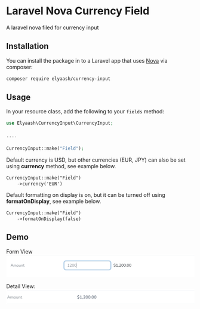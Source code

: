 # Laravel Nova Currency Field

A laravel nova filed for currency input


## Installation

You can install the package in to a Laravel app that uses [Nova](https://nova.laravel.com) via composer:

```bash
composer require elyaash/currency-input
```

## Usage

In your resource class, add the following to your `fields` method:

```php
use Elyaash\CurrencyInput\CurrencyInput;

....

CurrencyInput::make("Field");
```
Default currency is USD, but other currencies (EUR, JPY) can also be set using **currency** method, see example below.

```
CurrencyInput::make("Field")
    ->currency('EUR')  
```

Default formatting on display is on, but it can be turned off using **formatOnDisplay**, see example below.
``` 
CurrencyInput::make("Field")
    ->formatOnDisplay(false)  
```
## Demo

Form View
![Form view](docs/formview.png)

Detail View:
![Form view](docs/detailview.png)